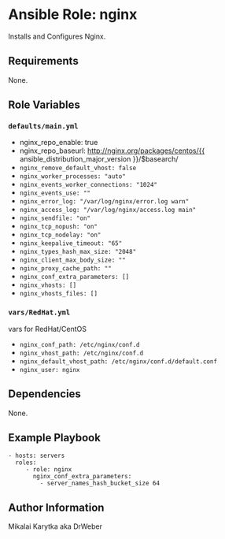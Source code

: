 # Ansible Role: nginx

Installs and Configures Nginx.

## Requirements

None.

## Role Variables

### `defaults/main.yml`

* nginx_repo_enable: true
* nginx_repo_baseurl: http://nginx.org/packages/centos/{{ ansible_distribution_major_version }}/$basearch/
* `nginx_remove_default_vhost: false`
* `nginx_worker_processes: "auto"`
* `nginx_events_worker_connections: "1024"`
* `nginx_events_use: ""`
* `nginx_error_log: "/var/log/nginx/error.log warn"`
* `nginx_access_log: "/var/log/nginx/access.log main"`
* `nginx_sendfile: "on"`
* `nginx_tcp_nopush: "on"`
* `nginx_tcp_nodelay: "on"`
* `nginx_keepalive_timeout: "65"`
* `nginx_types_hash_max_size: "2048"`
* `nginx_client_max_body_size: ""`
* `nginx_proxy_cache_path: ""`
* `nginx_conf_extra_parameters: []`
* `nginx_vhosts: []`
* `nginx_vhosts_files: []`

### `vars/RedHat.yml`
vars for RedHat/CentOS

* `nginx_conf_path: /etc/nginx/conf.d`
* `nginx_vhost_path: /etc/nginx/conf.d`
* `nginx_default_vhost_path: /etc/nginx/conf.d/default.conf`
* `nginx_user: nginx`

## Dependencies

None.

## Example Playbook

    - hosts: servers
      roles:
         - role: nginx
           nginx_conf_extra_parameters:
             - server_names_hash_bucket_size 64

## Author Information

Mikalai Karytka aka DrWeber
